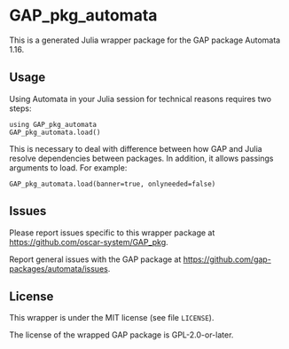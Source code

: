 # GAP_pkg_automata

This is a generated Julia wrapper package for the GAP package Automata 1.16.

## Usage

Using Automata in your Julia session for technical reasons requires two steps:

    using GAP_pkg_automata
    GAP_pkg_automata.load()

This is necessary to deal with difference between how GAP and Julia
resolve dependencies between packages. In addition, it allows passings
arguments to load. For example:

    GAP_pkg_automata.load(banner=true, onlyneeded=false)

## Issues

Please report issues specific to this wrapper package at <https://github.com/oscar-system/GAP_pkg>.

Report general issues with the GAP package at <https://github.com/gap-packages/automata/issues>.

## License

This wrapper is under the MIT license (see file `LICENSE`).

The license of the wrapped GAP package is GPL-2.0-or-later.
